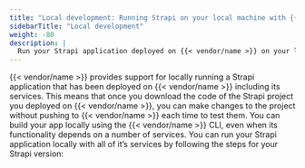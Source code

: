 ```yaml
---
title: "Local development: Running Strapi on your local machine with {{< vendor/name >}}"
sidebarTitle: "Local development"
weight: -80
description: |
  Run your Strapi application deployed on {{< vendor/name >}} on your local machine
---
```


{{< vendor/name >}} provides support for locally running a Strapi application that has been deployed on {{< vendor/name >}} including its services.
This means that once you download the code of the Strapi project you deployed on {{< vendor/name >}},
you can make changes to the project without pushing to {{< vendor/name >}} each time to test them.
You can build your app locally using the {{< vendor/name >}} CLI, even when its functionality depends on a number of services. You can run your Strapi application locally with all of it’s services by following the steps for your Strapi version:
